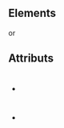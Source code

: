 ## Elements ##
<!ELEMENT element-name category>
or
<!ELEMENT element-name (element-content)> 

## Attributs  ##
<!ATTLIST element-name attribute-name attribute-type attribute-value>
- #
<!ATTLIST payment type CDATA "check">
- #
<!ATTLIST element-name attribute-name attribute-type #REQUIRED> 



